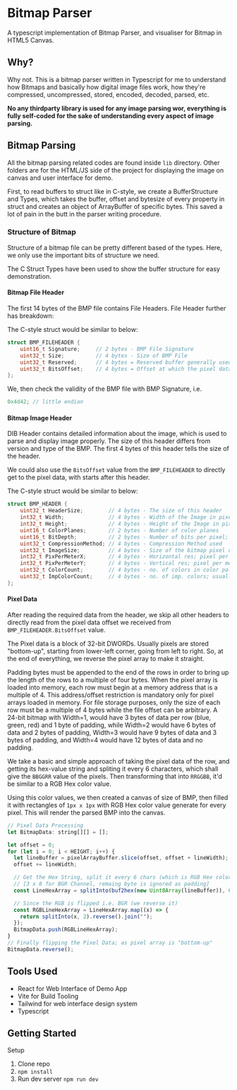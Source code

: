 # Bitmap Parser

A typescript implementation of Bitmap Parser, and visualiser for Bitmap in HTML5 Canvas.

## Why?

Why not. This is a bitmap parser written in Typescript for me to understand how Bitmaps and basically how digital image files work, how they're compressed, uncompressed, stored, encoded, decoded, parsed, etc.

**No any thirdparty library is used for any image parsing wor, everything is fully self-coded for the sake of understanding every aspect of image parsing.**

## Bitmap Parsing

All the bitmap parsing related codes are found inside `lib` directory. Other folders are for the HTML/JS side of the project for displaying the image on canvas and user interface for demo.

First, to read buffers to struct like in C-style, we create a BufferStructure and Types, which takes the buffer, offset and bytesize of every property in struct
and creates an object of ArrayBuffer of specific bytes. This saved a lot of pain in the butt in the parser writing procedure.

### Structure of Bitmap

Structure of a bitmap file can be pretty different based of the types. Here, we only use the important bits of structure we need.

The C Struct Types have been used to show the buffer structure for easy demonstration.

#### **Bitmap File Header**

The first 14 bytes of the BMP file contains File Headers. File Header further has breakdown:

The C-style struct would be similar to below:

```c
struct BMP_FILEHEADER {
	uint16_t Signature;     // 2 bytes - BMP File Signature
	uint32_t Size;          // 4 bytes - Size of BMP File
	uint32_t Reserved;      // 4 bytes = Reserved buffer generally used by application creating the image
	uint32_t BitsOffset;    // 4 bytes = Offset at which the pixel data starts
};
```

We, then check the validity of the BMP file with BMP Signature, i.e.

```c
0x4d42; // little endian
```

#### **Bitmap Image Header**

DIB Header contains detailed information about the image, which is used to parse and display image properly. The size of this header differs from version and type of the BMP. The first 4 bytes of this header tells the size of the header.

We could also use the `BitsOffset` value from the `BMP_FILEHEADER` to directly get to the pixel data, with starts after this header.

The C-style struct would be similar to below:

```c
struct BMP_HEADER {
	uint32_t HeaderSize;        // 4 bytes - The size of this header
	int32_t Width;              // 4 bytes - Width of the Image in pixels
	int32_t Height;             // 4 bytes - Height of the Image in pixels
	uint16_t ColorPlanes;       // 2 bytes - Number of color planes
	uint16_t BitDepth;          // 2 bytes - Number of bits per pixel; usually 8, 16, 24 and 32
	uint32_t CompressionMethod; // 4 bytes - Compression Method used
	uint32_t ImageSize;         // 4 bytes - Size of the bitmap pixel data
	int32_t PixPerMeterX;       // 4 bytes - Horizontal res; pixel per meter (signed int)
	int32_t PixPerMeterY;       // 4 bytes - Vertical res; pixel per meter (signed int)
	uint32_t ColorCount;        // 4 bytes - no. of colors in color palette
	uint32_t ImpColorCount;     // 4 bytes - no. of imp. colors; usually ignored
};
```

#### **Pixel Data**

After reading the required data from the header, we skip all other headers to directly read from the pixel data offset we received from `BMP_FILEHEADER.BitsOffset` value.

The Pixel data is a block of 32-bit DWORDs. Usually pixels are stored "bottom-up", starting from lower-left corner, going from left to right. So, at the end of everything, we reverse the pixel array to make it straight.

Padding bytes must be appended to the end of the rows in order to bring up the length of the rows to a multiple of four bytes. When the pixel array is loaded into memory, each row must begin at a memory address that is a multiple of 4. This address/offset restriction is mandatory only for pixel arrays loaded in memory. For file storage purposes, only the size of each row must be a multiple of 4 bytes while the file offset can be arbitrary. A 24-bit bitmap with Width=1, would have 3 bytes of data per row (blue, green, red) and 1 byte of padding, while Width=2 would have 6 bytes of data and 2 bytes of padding, Width=3 would have 9 bytes of data and 3 bytes of padding, and Width=4 would have 12 bytes of data and no padding.

We take a basic and simple approach of taking the pixel data of the row, and getting its hex-value string and spliting it every 6 characters, which shall give the `BBGGRR` value of the pixels. Then transforming that into `RRGGBB`, it'd be similar to a RGB Hex color value.

Using this color values, we then created a canvas of size of BMP, then filled it with rectangles of `1px x 1px` with RGB Hex color value generate for every pixel. This will render the parsed BMP into the canvas.

```js
// Pixel Data Processing
let BitmapData: string[][] = [];

let offset = 0;
for (let i = 0; i < HEIGHT; i++) {
  let lineBuffer = pixelArrayBuffer.slice(offset, offset + lineWidth);
  offset += lineWidth;

  // Get the Hex String, split it every 6 chars (which is RGB Hex color code of pixel for 24-bit BMP)
  // [3 x 8 for BGR Channel, remaing byte is ignored as padding]
  const LineHexArray = splitInto(buf2hex(new Uint8Array(lineBuffer)), 6);

  // Since the RGB is flipped i.e. BGR (we reverse it)
  const RGBLineHexArray = LineHexArray.map((x) => {
    return splitInto(x, 2).reverse().join("");
  });
  BitmapData.push(RGBLineHexArray);
}
// Finally flipping the Pixel Data; as pixel array is "bottom-up"
BitmapData.reverse();
```

## Tools Used

- React for Web Interface of Demo App
- Vite for Build Tooling
- Tailwind for web interface design system
- Typescript

## Getting Started

Setup

1. Clone repo
1. `npm install`
1. Run dev server `npm run dev`

```

```
